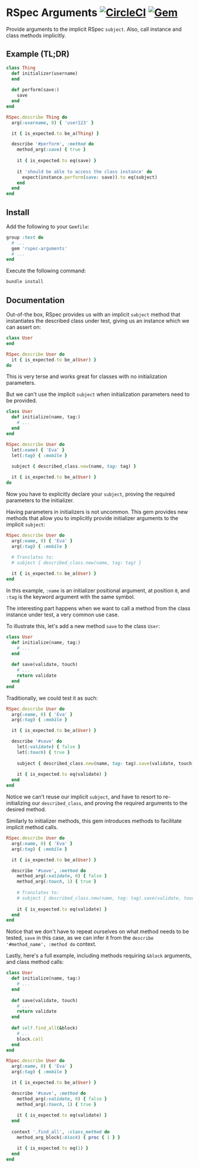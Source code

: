 # RSpec Arguments [![CircleCI](https://circleci.com/gh/wealthsimple/rspec-arguments.svg?style=svg)](https://circleci.com/gh/wealthsimple/rspec-arguments) [![Gem](https://img.shields.io/gem/v/rspec-arguments.svg)](https://rubygems.org/gems/rspec-arguments)

Provide arguments to the implicit RSpec `subject`.
Also, call instance and class methods implicitly.

## Example (TL;DR)

```ruby
class Thing
  def initializer(username)
  end
  
  def perform(save:)
    save
  end
end

RSpec.describe Thing do
  arg(:username, 0) { 'user123' }

  it { is_expected.to be_a(Thing) }

  describe '#perform', :method do
    method_arg(:save) { true }
    
    it { is_expected.to eq(save) }
    
    it 'should be able to access the class instance' do
      expect(instance.perform(save: save)).to eq(subject)
    end
  end
end
```

## Install
Add the following to your `Gemfile`:
```ruby
group :test do
  # ...
  gem 'rspec-arguments'
  # ...
end
```

Execute the following command:
```bash
bundle install
```

## Documentation

Out-of-the box, RSpec provides us with an implicit `subject` method that instantiates the described class under test, giving us an instance which we can assert on:

```ruby
class User
end

RSpec.describe User do
  it { is_expected.to be_a(User) }
do
```

This is very terse and works great for classes with no initialization parameters.

But we can't use the implicit `subject` when initialization parameters need to be provided.

```ruby
class User
  def initialize(name, tag:)
    # ...
  end
end

RSpec.describe User do
  let(:name) { 'Eva' }
  let(:tag) { :mobile }
  
  subject { described_class.new(name, tag: tag) }

  it { is_expected.to be_a(User) }
do
```

Now you have to explicitly declare your `subject`, proving the required parameters to the initializer.

Having parameters in initializers is not uncommon.
This gem provides new methods that allow you to implicitly provide initializer arguments to the implicit `subject`:

```ruby
RSpec.describe User do
  arg(:name, 0) { 'Eva' }
  arg(:tag) { :mobile }
  
  # Translates to:
  # subject { described_class.new(name, tag: tag) }

  it { is_expected.to be_a(User) }
end
```

In this example, `:name` is an initializer positional argument, at position `0`, and `:tag` is the keyword argument with the same symbol.

The interesting part happens when we want to call a method from the class instance under test, a very common use case.

To illustrate this, let's add a new method `save` to the class `User`:

```ruby
class User
  def initialize(name, tag:)
    # ...
  end
  
  def save(validate, touch)
    # ...
    return validate
  end
end
```

Traditionally, we could test it as such:

```ruby
RSpec.describe User do
  arg(:name, 0) { 'Eva' }
  arg(:tag) { :mobile }

  it { is_expected.to be_a(User) }

  describe '#save' do
    let(:validate) { false }
    let(:touch) { true }
    
    subject { described_class.new(name, tag: tag).save(validate, touch) }
    
    it { is_expected.to eq(validate) }
  end
end
```

Notice we can't reuse our implicit `subject`, and have to resort to re-initializing our `described_class`, and proving the required arguments to the desired method.

Similarly to initializer methods, this gem introduces methods to facilitate implicit method calls.

```ruby
RSpec.describe User do
  arg(:name, 0) { 'Eva' }
  arg(:tag) { :mobile }

  it { is_expected.to be_a(User) }

  describe '#save', :method do
    method_arg(:validate, 0) { false }
    method_arg(:touch, 1) { true }
    
    # Translates to:
    # subject { described_class.new(name, tag: tag).save(validate, touch) }
    
    it { is_expected.to eq(validate) }
  end
end
```

Notice that we don't have to repeat ourselves on what method needs to be tested, `save` in this case, as we can infer it from the `describe '#method_name', :method do` context.

Lastly, here's a full example, including methods requiring `&block` arguments, and class method calls:

```ruby
class User
  def initialize(name, tag:)
    # ...
  end
  
  def save(validate, touch)
    # ...
    return validate
  end
  
  def self.find_all(&block)
    # ...
    block.call
  end
end
```

```ruby
RSpec.describe User do
  arg(:name, 0) { 'Eva' }
  arg(:tag) { :mobile }

  it { is_expected.to be_a(User) }

  describe '#save', :method do
    method_arg(:validate, 0) { false }
    method_arg(:touch, 1) { true }
    
    it { is_expected.to eq(validate) }
  end
  
  context '.find_all', :class_method do
    method_arg_block(:block) { proc { 1 } }

    it { is_expected.to eq(1) }
  end
end
```
